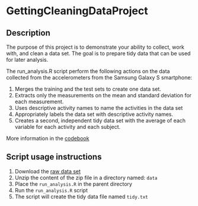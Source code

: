 GettingCleaningDataProject
==========================

## Description

The purpose of this project is to demonstrate your ability to collect, work with, and clean a data set. The goal is to prepare tidy data that can be used for later analysis. 

The run_analysis.R script perform the following actions on the data collected from the accelerometers from the Samsung Galaxy S smartphone:

1. Merges the training and the test sets to create one data set.
2. Extracts only the measurements on the mean and standard deviation for each measurement. 
3. Uses descriptive activity names to name the activities in the data set
4. Appropriately labels the data set with descriptive activity names. 
5. Creates a second, independent tidy data set with the average of each variable for each activity and each subject. 

More information in the [codebook](Codebook.md) 

## Script usage instructions

1. Download the [raw data set](https://d396qusza40orc.cloudfront.net/getdata%2Fprojectfiles%2FUCI%20HAR%20Dataset.zip)
2. Unzip the content of the zip file in a directory named: `data`
3. Place the `run_analysis.R` in the parent directory
4. Run the `run_analysis.R` script
5. The script will create the tidy data file named `tidy.txt`
